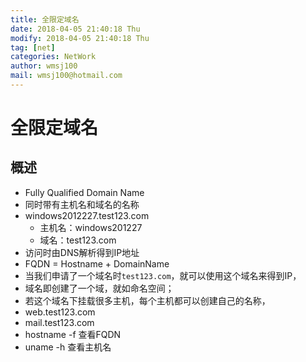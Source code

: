 ```yaml
---
title: 全限定域名
date: 2018-04-05 21:40:18 Thu
modify: 2018-04-05 21:40:18 Thu
tag: [net]
categories: NetWork
author: wmsj100
mail: wmsj100@hotmail.com
---
```


# 全限定域名

## 概述
- Fully Qualified Domain Name
- 同时带有主机名和域名的名称
- windows2012227.test123.com 
	- 主机名：windows201227 
	- 域名：test123.com
- 访问时由DNS解析得到IP地址
- FQDN = Hostname + DomainName
- 当我们申请了一个域名时`test123.com`，就可以使用这个域名来得到IP，
- 域名即创建了一个域，就如命名空间；
- 若这个域名下挂载很多主机，每个主机都可以创建自己的名称，
- web.test123.com
- mail.test123.com
- hostname -f 查看FQDN
- uname -h 查看主机名

